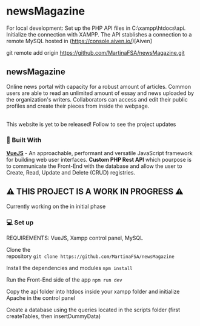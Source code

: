 # newsMagazine
For local development: Set up the PHP API files in C:\xampp\htdocs\api. Initialize the connection with XAMPP. The API stablishes a connection to a remote MySQL hosted in (https://console.aiven.io/)[Aiven]


git remote add origin https://github.com/MartinaFSA/newsMagazine.git


## newsMagazine
Online news portal with capacity for a robust amount of articles. Common users are able to read an unlimited amount of essay and news uploaded by the organization's writers. Collaborators can access and edit their public profiles and create their pieces from inside the webpage.

</br>
This website is yet to be released! Follow to see the project updates
<br>

### :wrench: Built With
<b>[VueJS](https://vuejs.org/)</b> - An approachable, performant and versatile JavaScript framework for building web user interfaces.
<b>Custom PHP Rest API</b> which pourpose is to communicate the Front-End with the database and allow the user to Create, Read, Update and Delete (CRUD) registries.


##  :warning: THIS PROJECT IS A WORK IN PROGRESS :warning:
Currently working on the in initial phase

### :computer: Set up
REQUIREMENTS: VueJS, Xampp control panel, MySQL


 Clone the repository ``git clone https://github.com/MartinaFSA/newsMagazine``

 Install the dependencies and modules ``npm install``

 Run the Front-End side of the app ``npm run dev``

 Copy the api folder into htdocs inside your xampp folder and initialize  Apache in the control panel

 Create a database using the queries located in the scripts folder (first createTables, then insertDummyData)